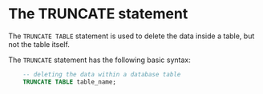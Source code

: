 # The TRUNCATE statement
The `TRUNCATE TABLE` statement is used to delete the data inside a table, but not the table itself.

The `TRUNCATE` statement has the following basic syntax:
```sql
	-- deleting the data within a database table
	TRUNCATE TABLE table_name;
```
